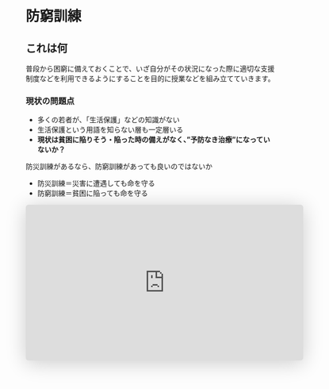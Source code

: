 # 防窮訓練

## これは何
普段から困窮に備えておくことで、いざ自分がその状況になった際に適切な支援制度などを利用できるようにすることを目的に授業などを組み立てていきます。

### 現状の問題点
- 多くの若者が、「生活保護」などの知識がない
- 生活保護という用語を知らない層も一定層いる
- **現状は貧困に陥りそう・陥った時の備えがなく、”予防なき治療”になっていないか？**

防災訓練があるなら、防窮訓練があっても良いのではないか
- 防災訓練＝災害に遭遇しても命を守る
- 防窮訓練＝貧困に陥っても命を守る

<iframe class="speakerdeck-iframe" frameborder="0" src="https://speakerdeck.com/player/b00db69e00604b3482e4092396a1a71d" title="防窮訓練" allowfullscreen="true" mozallowfullscreen="true" webkitallowfullscreen="true" style="border: 0px; background: padding-box padding-box rgba(0, 0, 0, 0.1); margin: 0px; padding: 0px; border-radius: 6px; box-shadow: rgba(0, 0, 0, 0.2) 0px 5px 40px; width: 560px; height: 314px;" data-ratio="1.78343949044586"></iframe>